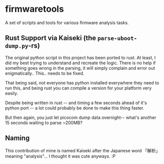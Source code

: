 # firmwaretools

A set of scripts and tools for various firmware analysis tasks. 

## Rust Support via Kaiseki (the `parse-uboot-dump.py`-rs)

The original python script in this project has been ported to rust.
At least, I did my best trying to understand and recreate the logic.
There is no help if something goes wrong in the parsing, it will simply
complain and error out enigmatically.. This.. needs to be fixed.

That being said, not everyone has python installed everywhere they need
to run this, and being rust you can compile a version for your platform
very easily.

Despite being written in rust -- and timing a few seconds ahead of it's
python port -- a lot could probably be done to make this thing faster.

But then again, you just let picocom dump data overnight-- what's
another 15 seconds waiting to parse ~200MB?

## Naming

This contribution of mine is named Kaiseki after the Japanese
word 「解析」meaning "analysis"... I thought it was cute anyways. :P
